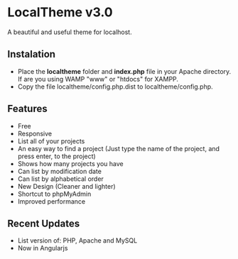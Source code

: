 LocalTheme v3.0
==============

A beautiful and useful theme for localhost.

Instalation
-----------

- Place the <strong>localtheme</strong> folder and <strong>index.php</strong> file in your Apache directory.
If are you using WAMP "www" or "htdocs" for XAMPP.
- Copy the file localtheme/config.php.dist to localtheme/config.php.

Features
-------------------------------

- Free
- Responsive
- List all of your projects
- An easy way to find a project (Just type the name of the project, and press enter, to the project)
- Shows how many projects you have
- Can list by modification date
- Can list by alphabetical order
- New Design (Cleaner and lighter)
- Shortcut to phpMyAdmin
- Improved performance

Recent Updates
-------------------------------

- List version of: PHP, Apache and MySQL
- Now in Angularjs